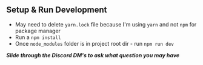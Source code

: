 ## Setup & Run Development

-  May need to delete `yarn.lock` file because I'm using `yarn` and not `npm` for package manager
-  Run a `npm install`
-  Once `node_modules` folder is in project root dir - run `npm run dev`

**_Slide through the Discord DM's to ask what question you may have_**
